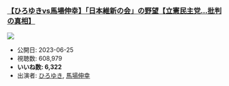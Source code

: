 ### [【ひろゆきvs馬場伸幸】「日本維新の会」の野望【立憲民主党…批判の真相】](https://www.youtube.com/watch?v=zYmR8l24ius)
[![](https://img.youtube.com/vi/zYmR8l24ius/sddefault.jpg)](https://www.youtube.com/watch?v=zYmR8l24ius)
-   公開日: 2023-06-25
-   視聴数: 608,979
-   **いいね数: 6,322**
-   出演者: [ひろゆき](/rehacq_fan/people/ひろゆき "wikilink"), [馬場伸幸](/rehacq_fan/people/馬場伸幸 "wikilink")
